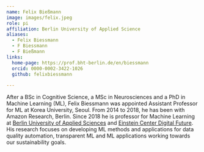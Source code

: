 ```yaml
---
name: Felix Bießmann
image: images/felix.jpeg
role: pi
affiliation: Berlin University of Applied Science
aliases:
  - Felix Biessmann
  - F Biessmann
  - F Bießmann
links:
  home-page: https://prof.bht-berlin.de/en/biessmann
  orcid: 0000-0002-3422-1026
  github: felixbiessmann
  
---
```


After a BSc in Cognitive Science, a MSc in Neurosciences and a PhD in Machine Learning (ML), Felix Biessmann was appointed Assistant Professor for ML at Korea University, Seoul. From 2014 to 2018, he has been with Amazon Research, Berlin. Since 2018 he is professor for Machine Learning at [Berlin University of Applied Sciences](https://www.bht-berlin.de/en/) and [Einstein Center Digital Future](https://www.digital-future.berlin/). His research focuses on developing ML methods and applications for data quality automation, transparent ML and ML applications working towards our sustainability goals. 

